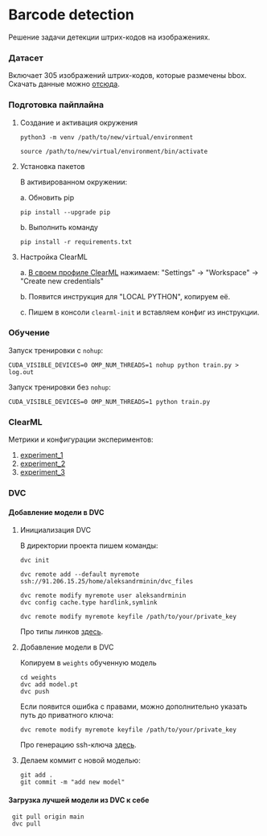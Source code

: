 # Barcode detection

Решение задачи детекции штрих-кодов на изображениях.


### Датасет

Включает 305 изображений штрих-кодов, которые размечены bbox.
Скачать данные можно [отсюда](https://disk.yandex.ru/d/kUkdcBR78Fzoxg).

### Подготовка пайплайна

1. Создание и активация окружения
    ```
    python3 -m venv /path/to/new/virtual/environment
    ```
    ```
    source /path/to/new/virtual/environment/bin/activate
    ```

2. Установка пакетов

    В активированном окружении:

    a. Обновить pip
    ```
    pip install --upgrade pip 
    ```
    b. Выполнить команду
    ```
    pip install -r requirements.txt
    ```

3. Настройка ClearML

    a. [В своем профиле ClearML](https://app.community.clear.ml/profile) нажимаем:
      "Settings" -> "Workspace" -> "Create new credentials"
      
    b. Появится инструкция для "LOCAL PYTHON", копируем её.
    
    с. Пишем в консоли `clearml-init` и вставляем конфиг из инструкции.

### Обучение
Запуск тренировки c `nohup`:

```
CUDA_VISIBLE_DEVICES=0 OMP_NUM_THREADS=1 nohup python train.py > log.out
```

Запуск тренировки без `nohup`:

```
CUDA_VISIBLE_DEVICES=0 OMP_NUM_THREADS=1 python train.py
```

### ClearML
Метрики и конфигурации экспериментов:
1. [experiment_1](https://app.clear.ml/projects/2b135481bfd94a21a4b3197ecaf4e486/experiments/acedfe938a0045a9977f2804efb802fc/output/execution)
2. [experiment_2](https://app.clear.ml/projects/2b135481bfd94a21a4b3197ecaf4e486/experiments/fad68c85ddfe468898628e5ae6803fbd/output/execution)
3. [experiment_3](https://app.clear.ml/projects/2b135481bfd94a21a4b3197ecaf4e486/experiments/d11eb703379c427481aed607dc0cf90a/output/execution)

### DVC
#### Добавление модели в DVC
1. Инициализация DVC

    В директории проекта пишем команды:
    ```
    dvc init
    ```
    ```
    dvc remote add --default myremote ssh://91.206.15.25/home/aleksandrminin/dvc_files
    ```

    ```
    dvc remote modify myremote user aleksandrminin
    dvc config cache.type hardlink,symlink
    
    dvc remote modify myremote keyfile /path/to/your/private_key
    ```

    Про типы линков [здесь](https://dvc.org/doc/user-guide/large-dataset-optimization#file-link-types-for-the-dvc-cache).
    

2. Добавление модели в DVC
    
    Копируем в `weights` обученную модель
    ```
    cd weights
    dvc add model.pt
    dvc push
   ```
   Если появится ошибка с правами, можно дополнительно указать путь до приватного ключа:
   ```
   dvc remote modify myremote keyfile /path/to/your/private_key
   ```
   Про генерацию ssh-ключа [здесь](https://selectel.ru/blog/tutorials/how-to-generate-ssh/).

3. Делаем коммит с новой моделью:
    ```
    git add .
    git commit -m "add new model"
   ```

#### Загрузка лучшей модели из DVC к себе
   ```
    git pull origin main
    dvc pull
   ```
